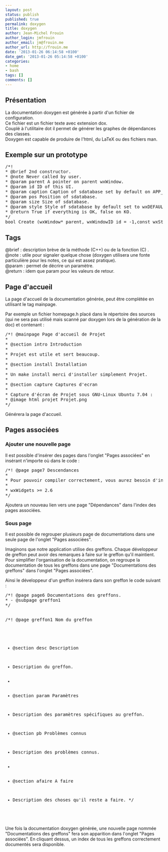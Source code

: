 ```yaml
---
layout: post
status: publish
published: true
permalink: doxygen
title: doxygen
author: Jean-Michel Frouin
author_login: jmfrouin
author_email: jm@frouin.me
author_url: http://frouin.me
date: '2013-01-26 06:14:58 +0100'
date_gmt: '2013-01-26 05:14:58 +0100'
categories:
- home
- bash
tags: []
comments: []
---
```

<h2>Présentation</h2>
<p>La documentation doxygen est générée à partir d'un fichier de configuration.<br />
Ce fichier est un fichier texte avec extension dox.<br />
Couplé à l'utilitaire dot il permet de générer les graphes de dépendances des classes.<br />
Doxygen est capable de produire de l'html, du LaTeX ou des fichiers man.</p>
<!--more-->
<h2>Exemple sur un prototype</h2>
<pre class="brush:cpp">/*!
* @brief 2nd constructor.
* @note Never called by user.
* @param parent A pointer on parent wxWindow.
* @param id ID of this UI.
* @param caption Caption of sdatabase set by default on APP_NAME
* @param pos Position of sdatabase.
* @param size Size of sdatabase.
* @param style Style of sdatabase by default set to wxDEFAULT_FRAME_STYLE.
* @return True if everything is OK, false on KO.
*/
bool Create (wxWindow* parent, wxWindowID id = -1,const wxString& caption = APP_NAME,const wxPoint& pos = wxDefaultPosition,const wxSize& size = wxDefaultSize,long style = wxDEFAULT_FRAME_STYLE);
</pre>
<h2>Tags</h2>
<p>@brief : description brève de la méthode (C++) ou de la fonction (C) .<br />
@note : utile pour signaler quelque chose (doxygen utilisera une fonte particulière pour les notes, ce qui est assez pratique).<br />
@param : permet de décrire un paramètre.<br />
@return : idem que param pour les valeurs de retour.</p>
<h2>Page d'accueil</h2>
<p>La page d'accueil de la documentation générée, peut être complétée en utilisant le tag mainpage.</p>
<p>Par exemple un fichier homepage.h placé dans le répertoire des sources (qui ne sera pas utilisé mais scanné par doxygen lors de la génération de la doc) et contenant :</p>
<pre class="brush:cpp">
/*! @mainpage Page d'accueil de Projet
*
* @section intro Introduction
*
* Projet est utile et sert beaucoup.
*
* @section install Installation
*
* Un make install merci d'installer simplement Projet.
*
* @section capture Captures d'ecran
*
* Capture d'écran de Projet sous GNU-Linux Ubuntu 7.04 :
* @image html projet Projet.png
*/
</pre>
<p>Générera la page d'accueil.</p>
<h2>Pages associées</h2>
<h3>Ajouter une nouvelle page</h3>
<p>Il est possible d'insérer des pages dans l'onglet "Pages associées" en insérant n'importe où dans le code :</p>
<pre class="brush:cpp">
/*! @page page7 Descendances
*
* Pour pouvoir compiler correctement, vous aurez besoin d'installer les librairies suivantes :
*
* wxWidgets >= 2.6
*/
</pre>
<p>Ajoutera un nouveau lien vers une page "Dépendances" dans l'index des pages associées.</p>
<h3>Sous page</h3>
<p>Il est possible de regrouper plusieurs page de documentations dans une seule page de l'onglet "Pages associées".</p>
<p>Imaginons que notre application utilise des greffons. Chaque développeur de greffon peut avoir des remarques à faire sur le greffon qu'il maintient. Pour simplifier l'organisation de la documentation, on regroupe la documentation de tous les greffons dans une page "Documentations des greffons" dans l'onglet "Pages associées".</p>
<p>Ainsi le développeur d'un greffon insérera dans son greffon le code suivant : </p>
<pre class="brush:cpp">
/*! @page page6 Documentations des greffons.
* - @subpage greffon1
*/

/*! @page greffon1 Nom du greffon
* @section desc Description
* Description du greffon.
*
* @section param Paramètres
* Description des paramètres spécifiques au greffon.

* @section pb Problèmes connus
* Description des problèmes connus.
*
* @section afaire A faire
* Description des choses qu'il reste a faire.
*/
</pre>
<p>Une fois la documentation doxygen générée, une nouvelle page nommée "Documentations des greffons" fera son apparition dans l'onglet "Pages associées". En cliquant dessus, un index de tous les greffons correctement documentés sera disponible.</p>
